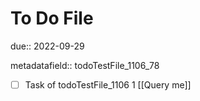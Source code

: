 # To Do File

due:: 2022-09-29

metadatafield:: todoTestFile_1106_78

- [ ] Task of todoTestFile_1106 1 [[Query me]]
